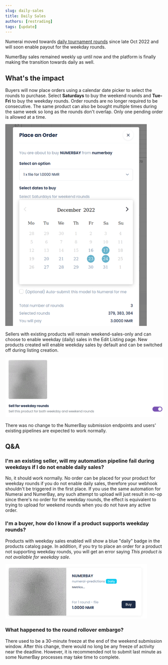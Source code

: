 ```yaml
---
slug: daily-sales
title: Daily Sales
authors: [restrading]
tags: [update]
---
```


Numerai moved towards [daily tournament rounds](https://forum.numer.ai/t/daily-tournaments/5766) since late Oct 2022 and will soon enable payout for the weekday rounds. 

NumerBay sales remained weekly up until now and the platform is finally making the transition towards daily as well.

## What's the impact

Buyers will now place orders using a calendar date picker to select the rounds to purchase. 
Select **Saturdays** to buy the weekend rounds and **Tue-Fri** to buy the weekday rounds. 
Order rounds are no longer required to be consecutive. 
The same product can also be bought multiple times during the same week so long as the rounds don't overlap. 
Only one pending order is allowed at a time.

<img alt="Daily Order" src="/img/update/dailyOrder.png" width="450"/>

Sellers with existing products will remain weekend-sales-only and can choose to enable weekday (daily) sales in the Edit Listing page. 
New products created will enable weekday sales by default and can be switched off during listing creation.

![Daily Option](/img/update/dailyOption.png)

There was no change to the NumerBay submission endpoints and users' existing pipelines are expected to work normally.


## Q&A
### I'm an existing seller, will my automation pipeline fail during weekdays if I do not enable daily sales?
No, it should work normally. No order can be placed for your product for weekday rounds if you do not enable daily sales, therefore your webhook shouldn't be triggered in the first place. 
If you use the same automation for Numerai and NumerBay, any such attempt to upload will just result in no-op since there's no order for the weekday rounds, the effect is equivalent to trying to upload for weekend rounds when you do not have any active order. 

### I'm a buyer, how do I know if a product supports weekday rounds?
Products with weekday sales enabled will show a blue "daily" badge in the products catalog page. 
In addition, if you try to place an order for a product not supporting weekday rounds, you will get an error saying *This product is not available for weekday sale*.

<img alt="Daily Badge" src="/img/update/dailyBadge.png" width="450"/>

### What happened to the round rollover embargo?
There used to be a 30-minute freeze at the end of the weekend submission window. 
After this change, there would no long be any freeze of activity near the deadline. However, it is recommended not to submit last minute as some NumerBay processes may take time to complete.